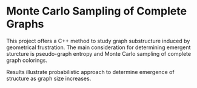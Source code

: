 # Monte Carlo Sampling of Complete Graphs 

This project offers a C++ method to study graph substructure induced by geometrical frustration. The main consideration for determining emergent sturcture is pseudo-graph entropy and Monte Carlo sampling of complete graph colorings.

Results illustrate probabilistic approach to determine emergence of structure as graph size increases.

